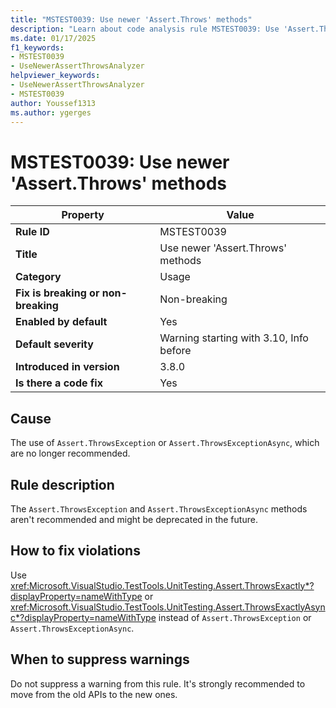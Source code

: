 ```yaml
---
title: "MSTEST0039: Use newer 'Assert.Throws' methods"
description: "Learn about code analysis rule MSTEST0039: Use 'Assert.ThrowsExactly' instead of 'Assert.ThrowsException'"
ms.date: 01/17/2025
f1_keywords:
- MSTEST0039
- UseNewerAssertThrowsAnalyzer
helpviewer_keywords:
- UseNewerAssertThrowsAnalyzer
- MSTEST0039
author: Youssef1313
ms.author: ygerges
---
```

# MSTEST0039: Use newer 'Assert.Throws' methods

| Property                            | Value                                                                  |
|-------------------------------------|------------------------------------------------------------------------|
| **Rule ID**                         | MSTEST0039                                                             |
| **Title**                           | Use newer 'Assert.Throws' methods                                      |
| **Category**                        | Usage                                                                  |
| **Fix is breaking or non-breaking** | Non-breaking                                                           |
| **Enabled by default**              | Yes                                                                    |
| **Default severity**                | Warning starting with 3.10, Info before                                |
| **Introduced in version**           | 3.8.0                                                                  |
| **Is there a code fix**             | Yes                                                                    |

## Cause

The use of `Assert.ThrowsException` or `Assert.ThrowsExceptionAsync`, which are no longer recommended.

## Rule description

The `Assert.ThrowsException` and `Assert.ThrowsExceptionAsync` methods aren't recommended and might be deprecated in the future.

## How to fix violations

Use <xref:Microsoft.VisualStudio.TestTools.UnitTesting.Assert.ThrowsExactly*?displayProperty=nameWithType> or <xref:Microsoft.VisualStudio.TestTools.UnitTesting.Assert.ThrowsExactlyAsync*?displayProperty=nameWithType> instead of `Assert.ThrowsException` or `Assert.ThrowsExceptionAsync`.

## When to suppress warnings

Do not suppress a warning from this rule. It's strongly recommended to move from the old APIs to the new ones.
